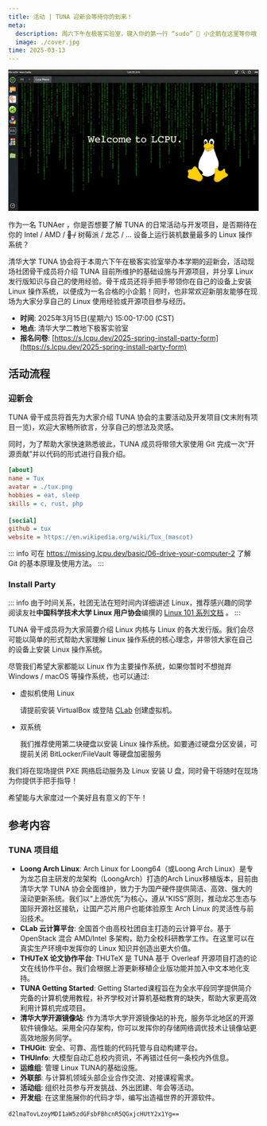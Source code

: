 ```yaml
---
title: 活动 | TUNA 迎新会等待你的到来！
meta:
  description: 周六下午在极客实验室，键入你的第一行 “sudo” 🐧 小企鹅在这里等你哦！
  image: ./cover.jpg
time: 2025-03-13
---
```


![封面图由 FLUX.1 生成](./cover.jpg)

作为一名 TUNAer ，你是否想要了解 TUNA 的日常活动与开发项目，是否期待在你的 Intel / AMD / ~~🍎 /~~ 树莓派 / 龙芯 / ... 设备上运行装机数量最多的 Linux 操作系统？

清华大学 TUNA 协会将于本周六下午在极客实验室举办本学期的迎新会，活动现场社团骨干成员将介绍 TUNA 目前所维护的基础设施与开源项目，并分享 Linux 发行版知识与自己的使用经验。骨干成员还将手把手带领你在自己的设备上安装 Linux 操作系统，以便成为一名合格的小企鹅！同时，也非常欢迎新朋友能够在现场为大家分享自己的 Linux 使用经验或开源项目参与经历。

- **时间**: 2025年3月15日(星期六) 15:00-17:00 (CST)
- **地点**: 清华大学二教地下极客实验室
- **报名问卷**: [https://s.lcpu.dev/2025-spring-install-party-form](https://s.lcpu.dev/2025-spring-install-party-form)

## 活动流程

### 迎新会

TUNA 骨干成员将首先为大家介绍 TUNA 协会的主要活动及开发项目(文末附有项目一览)，欢迎大家畅所欲言，分享自己的想法及灵感。

同时，为了帮助大家快速熟悉彼此，TUNA 成员将带领大家使用 Git 完成一次“开源贡献”并以代码的形式进行自我介绍。

```ini
[about]
name = Tux
avatar = ./tux.png
hobbies = eat, sleep
skills = c, rust, php

[social]
github = tux
website = https://en.wikipedia.org/wiki/Tux_(mascot)
```

::: info
可在 <https://missing.lcpu.dev/basic/06-drive-your-computer-2> 了解 Git 的基本原理及使用方法。
:::

### Install Party

::: info
由于时间关系，社团无法在短时间内详细讲述 Linux，推荐感兴趣的同学阅读友社**中国科学技术大学 Linux 用户协会**编撰的 [Linux 101 系列文档](https://101.lug.ustc.edu.cn/) 。
:::

TUNA 骨干成员将为大家简要介绍 Linux 内核与 Linux 的各大发行版。我们会尽可能以简单的形式帮助大家理解 Linux 操作系统的核心理念，并带领大家在自己的设备上安装 Linux 操作系统。

尽管我们希望大家都能以 Linux 作为主要操作系统，如果你暂时不想抛弃 Windows / macOS 等操作系统，也可以通过:

- 虚拟机使用 Linux

  请提前安装 VirtualBox 或登陆 [CLab](https://clab.pku.edu.cn) 创建虚拟机。

- 双系统

  我们推荐使用第二块硬盘以安装 Linux 操作系统。如要通过硬盘分区安装，可提前关闭 BitLocker/FileVault 等硬盘加密服务

我们将在现场提供 PXE 网络启动服务及 Linux 安装 U 盘，同时骨干将随时在现场为你提供手把手指导！

希望能与大家度过一个美好且有意义的下午！

## 参考内容

### TUNA 项目组

- **Loong Arch Linux**: Arch Linux for Loong64（或Loong Arch Linux）是专为龙芯自主研发的龙架构（LoongArch）打造的Arch Linux移植版本，目前由清华大学 TUNA 协会全面维护，致力于为国产硬件提供简洁、高效、强大的滚动更新系统。我们以“上游优先”为核心，遵从“KISS”原则，推动龙芯生态与国际开源社区接轨，让国产芯片用户也能体验原生 Arch Linux 的灵活性与前沿技术。
- **CLab 云计算平台**: 全国首个由高校社团自主打造的云计算平台。基于 OpenStack 混合 AMD/Intel 多架构，助力全校科研教学工作。在这里可以在真实生产环境中发挥你的 Linux 知识并创造出更大价值。
- **THUTeX 论文协作平台**: THUTeX 是 TUNA 基于 Overleaf 开源项目打造的论文在线协作平台。我们会根据上游更新移植企业版功能并加入中文本地化支持。
- **TUNA Getting Started**: Getting Started课程旨在为全水平段同学提供简介完备的计算机使用教程，补齐学校对计算机基础教育的缺失，帮助大家更高效利用计算机完成项目。
- **清华大学开源镜像站**: 作为清华大学开源镜像站的补充，服务华北地区的开源软件镜像站。采用全闪存架构，你可以发挥你的存储网络调优技术让镜像站更高效地服务同学。
- **THUGit**: 安全、可靠、高性能的代码托管与自动构建平台。
- **THUInfo**: 大模型自动汇总校内资讯，不再错过任何一条校内外信息。
- **运维组**: 管理 Linux TUNA的基础设施。
- **外联部**: 与计算机领域头部企业合作交流、对接课程需求。
- **活动组**: 组织社员参与开发挑战、外出团建、年会等活动。
- **开发组**: 在这里施展你的代码才华，编写出造福世界的开源软件。

`d2lmaTovLzoyMDI1aW5zdGFsbFBhcnR5QGxjcHUtY2x1Yg==`
